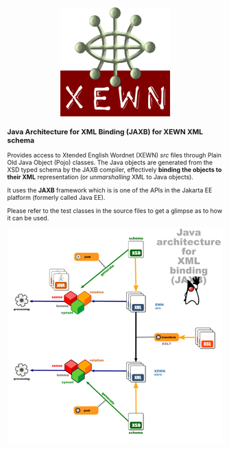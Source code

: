 <p align="center">
<img width="256" height="256" src="images/xewn2.png">
</p>

### Java Architecture for XML Binding (JAXB) for XEWN XML schema


Provides access to Xtended English Wordnet (XEWN) *src* files through Plain Old Java Object (Pojo) classes. The Java objects are generated from the XSD typed schema by the JAXB compiler, effectively **binding the objects to their XML** representation (or *unmarshalling* XML to Java objects).

It uses the **JAXB** framework which is is one of the APIs in the Jakarta EE platform (formerly called Java EE).

Please refer to the test classes in the source files to get a glimpse as to how it can be used.

![ ](images/dataflow4.png  "JAXB")